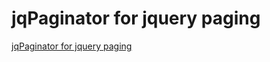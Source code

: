 # jqPaginator for jquery paging
[jqPaginator for jquery paging](https://aiwithcloud.com/2022/09/16/jqpaginator_for_jquery_paging/)